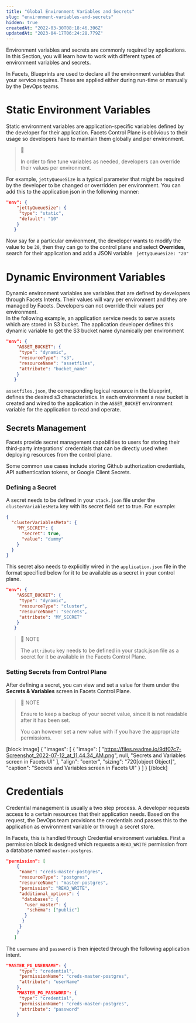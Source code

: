 ```yaml
---
title: "Global Environment Variables and Secrets"
slug: "environment-variables-and-secrets"
hidden: true
createdAt: "2022-03-30T08:18:46.396Z"
updatedAt: "2023-04-17T06:24:28.779Z"
---
```

Environment variables and secrets are commonly required by applications. In this Section, you will learn how to work with different types of environment variables and secrets. 

In Facets, Blueprints are used to declare all the environment variables that your service requires. These are applied either during run-time or manually by the DevOps teams.

# Static Environment Variables

Static environment variables are application-specific variables defined by the developer for their application. Facets Control Plane is oblivious to their usage so developers have to maintain them globally and per environment. 

> 🚧 
> 
> In order to fine tune variables as needed, developers can override their values per environment.

For example, <code>jettyQueueSize</code> is a typical parameter that might be required by the developer to be changed or overridden per environment. You can add this to the application json in the following manner:

```json
"env": {
    "jettyQueueSize": {
     "type": "static",
     "default": "10"
    }
   }
```



Now say for a particular environment, the developer wants to modify the value to be <code>20</code>, then they can go to the control plane and select **Overrides**, search for their application and add a JSON variable <code> jettyQueueSize: "20"</code>

# Dynamic Environment Variables

Dynamic environment variables are variables that are defined by developers through Facets Intents. Their values will vary per environment and they are managed by Facets. Developers can not override their values per environment.  
In the following example, an application service needs to serve assets which are stored in S3 bucket. The application developer defines this dynamic variable to get the S3 bucket name dynamically per environment

```json
"env": {
    "ASSET_BUCKET": {
     "type": "dynamic",
     "resourceType": "s3",
     "resourceName": "assetfiles",
     "attribute": "bucket_name"
    }
   }
```



<code>assetfiles.json</code>, the corresponding logical resource in the blueprint, defines the desired s3 characteristics. In each environment a new bucket is created and wired to the application in the <code>ASSET_BUCKET</code> environment variable for the application to read and operate.

## Secrets Management

Facets provide secret management capabilities to users for storing their third-party integrations' credentials that can be directly used when deploying resources from the control plane. 

Some common use cases include storing Github authorization credentials, API authentication tokens, or Google Client Secrets. 

### Defining a Secret

A secret needs to be defined in your `stack.json` file under the `clusterVariablesMeta` key with its secret field set to true. For example: 

```json
{
  "clusterVariablesMeta": {
    "MY_SECRET": {
      "secret": true,
      "value": "dummy"
    }
  }
}
```



This secret also needs to explicitly wired in the `application.json` file in the format specified below for it to be available as a secret in your control plane.

```json
"env": {
    "ASSET_BUCKET": {
     "type": "dynamic",
     "resourceType": "cluster",
     "resourceName": "secrets",
     "attribute": "MY_SECRET"
    }
   }
```



> 📘 NOTE
> 
> The `attribute` key needs to be defined in your stack.json file as a secret for it be available in the Facets Control Plane.

### Setting Secrets from Control Plane

After defining a secret, you can view and set a value for them under the **Secrets & Variables** screen in Facets Control Plane. 

> 📌 NOTE
> 
> Ensure to keep a backup of your secret value, since it is not readable after it has been set. 
> 
> You can however set a new value with if you have the appropriate permissions.

[block:image]
{
  "images": [
    {
      "image": [
        "https://files.readme.io/9df07c7-Screenshot_2022-07-12_at_11.44.34_AM.png",
        null,
        "Secrets and Variables screen in Facets UI"
      ],
      "align": "center",
      "sizing": "720[object Object]",
      "caption": "Secrets and Variables screen in Facets UI"
    }
  ]
}
[/block]

# Credentials

Credential management is usually a two step process.  A developer requests access to a certain resources that their application needs. Based on the request, the DevOps team provisions the credentials and passes this to the application as environment variable or through a secret store. 

In Facets, this is handled through Credential environment variables. First a permission block is designed which requests a <code>READ_WRITE</code> permission from a database named <code>master-postgres</code>.

```json
"permission": [
    {
     "name": "creds-master-postgres",
     "resourceType": "postgres",
     "resourceName": "master-postgres",
     "permission": "READ_WRITE",
     "additional_options": {
      "databases": {
       "user_master": {
        "schema": ["public"]
       }
      }
     }
    }
   ]
```



The <code>username</code> and <code>password</code> is then injected through the following application intent. 

```json
"MASTER_PG_USERNAME": {
     "type": "credential",
     "permissionName": "creds-master-postgres",
     "attribute": "userName"
    },
    "MASTER_PG_PASSWORD": {
     "type": "credential",
     "permissionName": "creds-master-postgres",
     "attribute": "password"
    }
```